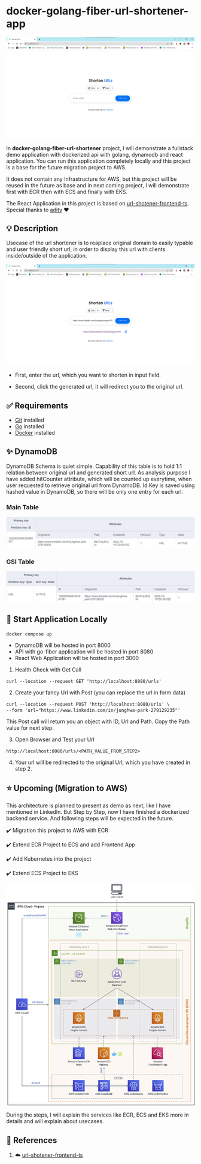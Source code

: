# docker-golang-fiber-url-shortener-app
![](./docs/app_main.png)

In **docker-golang-fiber-url-shortener** project, I will demonstrate a fullstack demo application with dockerized api with golang, dynamodb and  react application. You can run this application completely locally and this project is a base for the future migration project to AWS.

It does not contain any Infrastructure for AWS, but this project will be reused in the future as base and in next coming project, I will demonstrate first with ECR then with ECS and finally with EKS.

The React Application in this project is based on [url-shotener-frontend-ts](https://github.com/aditya-singh9/url-shotener-frontend-ts). Special thanks to [adity](https://www.adityasingh.tech/) ❤️

## 💡 Description 
Usecase of the url shortener is to reaplace original domain to easily typable and user friendly short url, in order to display this url with clients inside/outside of the application.

![](./docs/app_url.png)

- First, enter the url, which you want to shorten in input field. 

- Second, click the generated url, it will redirect you to the original url.


## ✅ Requirements 
* [Git](https://git-scm.com/book/en/v2/Getting-Started-Installing-Git) installed
* [Go](https://go.dev/doc/install) installed
* [Docker](https://www.linkedin.com/feed/update/urn:li:activity:6997864787439140864/) installed


## ✨ DynamoDB
DynamoDB Schema is quiet simple. Capability of this table is to hold 1:1 relation between original url and generated short url. As analysis purpose I have added hitCounter attribute, which will be counted up everytime, when user requested to retrieve original url from DynamoDB. Id Key is saved using hashed value in DynamoDB, so there will be only one entry for each url.

### Main Table
![](./docs/UrlConverter_Table.png)
### GSI Table 
![](./docs/UrlConverter_GSI_Entities.png)

## 🚀 Start Application Locally

```
docker compose up
```
- DynamoDB will be hosted in port 8000
- API with go-fiber application will be hosted in port 8080
- React Web Application will be hosted in port 3000

1. Health Check with Get Call
```
curl --location --request GET 'http://localhost:8080/urls'
```

2. Create your fancy Url with Post (you can replace the url in form data)
```
curl --location --request POST 'http://localhost:8080/urls' \
--form 'url="https://www.linkedin.com/in/junghwa-park-279129235"'
```

This Post call will return you an object with ID, Url and Path. Copy the Path value for next step.

3. Open Browser and Test your Url
```
http://localhost:8080/urls/<PATH_VALUE_FROM_STEP2>
```

4. Your url will be redirected to the original Url, which you have created in step 2.


## ⭐ Upcoming (Migration to AWS)
This architecture is planned to present as demo as next, like I have mentioned in LinkedIn. But Step by Step, now I have finished a dockerized backend service. And following steps will be expected in the future.

✔️  Migration this project to AWS with ECR

✔️  Extend ECR Project to ECS and add Frontend App

✔️  Add Kubernetes into the project

✔️  Extend ECS Project to EKS

![](./docs/diagram.png)

During the steps, I will explain the services like ECR, ECS and EKS more in details and will explain about usecases. 

## 👀 References

1. ☁️ [url-shotener-frontend-ts](https://github.com/aditya-singh9/url-shotener-frontend-ts)

